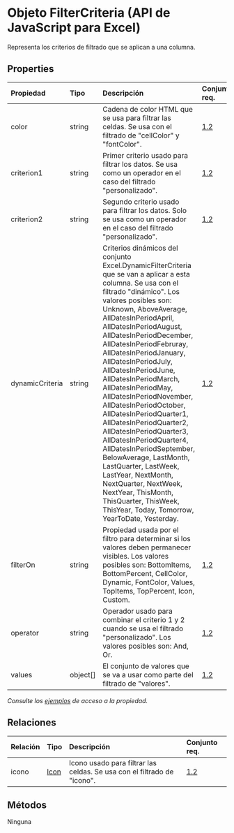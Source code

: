 # <a name="filtercriteria-object-javascript-api-for-excel"></a>Objeto FilterCriteria (API de JavaScript para Excel)

Representa los criterios de filtrado que se aplican a una columna.

## <a name="properties"></a>Properties

| Propiedad       | Tipo    |Descripción| Conjunto req.|
|:---------------|:--------|:----------|:----|
|color|string|Cadena de color HTML que se usa para filtrar las celdas. Se usa con el filtrado de "cellColor" y "fontColor".|[1.2](../requirement-sets/excel-api-requirement-sets.md)|
|criterion1|string|Primer criterio usado para filtrar los datos. Se usa como un operador en el caso del filtrado "personalizado".|[1.2](../requirement-sets/excel-api-requirement-sets.md)|
|criterion2|string|Segundo criterio usado para filtrar los datos. Solo se usa como un operador en el caso del filtrado "personalizado".|[1.2](../requirement-sets/excel-api-requirement-sets.md)|
|dynamicCriteria|string|Criterios dinámicos del conjunto Excel.DynamicFilterCriteria que se van a aplicar a esta columna. Se usa con el filtrado "dinámico". Los valores posibles son: Unknown, AboveAverage, AllDatesInPeriodApril, AllDatesInPeriodAugust, AllDatesInPeriodDecember, AllDatesInPeriodFebruray, AllDatesInPeriodJanuary, AllDatesInPeriodJuly, AllDatesInPeriodJune, AllDatesInPeriodMarch, AllDatesInPeriodMay, AllDatesInPeriodNovember, AllDatesInPeriodOctober, AllDatesInPeriodQuarter1, AllDatesInPeriodQuarter2, AllDatesInPeriodQuarter3, AllDatesInPeriodQuarter4, AllDatesInPeriodSeptember, BelowAverage, LastMonth, LastQuarter, LastWeek, LastYear, NextMonth, NextQuarter, NextWeek, NextYear, ThisMonth, ThisQuarter, ThisWeek, ThisYear, Today, Tomorrow, YearToDate, Yesterday.|[1.2](../requirement-sets/excel-api-requirement-sets.md)|
|filterOn|string|Propiedad usada por el filtro para determinar si los valores deben permanecer visibles. Los valores posibles son: BottomItems, BottomPercent, CellColor, Dynamic, FontColor, Values, TopItems, TopPercent, Icon, Custom.|[1.2](../requirement-sets/excel-api-requirement-sets.md)|
|operator|string|Operador usado para combinar el criterio 1 y 2 cuando se usa el filtrado "personalizado". Los valores posibles son: And, Or.|[1.2](../requirement-sets/excel-api-requirement-sets.md)|
|values|object[]|El conjunto de valores que se va a usar como parte del filtrado de "valores".|[1.2](../requirement-sets/excel-api-requirement-sets.md)|

_Consulte los [ejemplos](#property-access-examples) de acceso a la propiedad._

## <a name="relationships"></a>Relaciones
| Relación | Tipo    |Descripción| Conjunto req.|
|:---------------|:--------|:----------|:----|
|icono|[Icon](icon.md)|Icono usado para filtrar las celdas. Se usa con el filtrado de "icono".|[1.2](../requirement-sets/excel-api-requirement-sets.md)|

## <a name="methods"></a>Métodos
Ninguna

